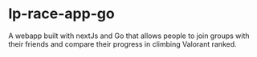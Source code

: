# lp-race-app-go
A webapp built with nextJs and Go that allows people to join groups with their friends and compare their progress in climbing Valorant ranked. 
